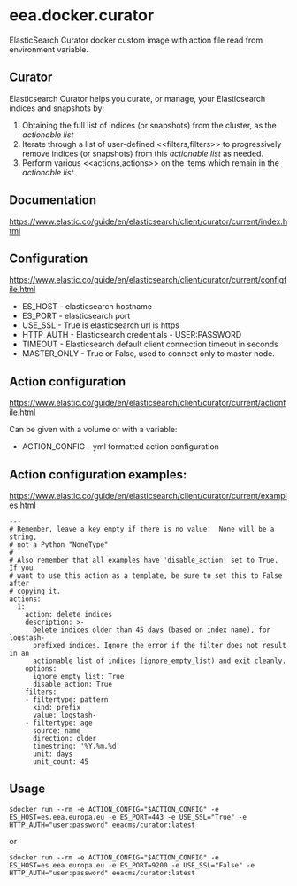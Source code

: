 # eea.docker.curator
ElasticSearch Curator docker custom image with action file read from environment variable.

## Curator


Elasticsearch Curator helps you curate, or manage, your Elasticsearch indices
and snapshots by:

1. Obtaining the full list of indices (or snapshots) from the cluster, as the
_actionable list_
2. Iterate through a list of user-defined <<filters,filters>> to progressively
remove indices (or snapshots) from this _actionable list_ as needed.
3. Perform various <<actions,actions>> on the items which remain in the
_actionable list._

## Documentation

https://www.elastic.co/guide/en/elasticsearch/client/curator/current/index.html

## Configuration
https://www.elastic.co/guide/en/elasticsearch/client/curator/current/configfile.html

* ES_HOST - elasticsearch hostname
* ES_PORT - elasticsearch port
* USE_SSL - True is elasticsearch url is https
* HTTP_AUTH - Elasticsearch credentials - USER:PASSWORD
* TIMEOUT - Elasticsearch default client connection timeout in seconds
* MASTER_ONLY - True or False, used to connect only to master node.

## Action configuration

https://www.elastic.co/guide/en/elasticsearch/client/curator/current/actionfile.html

Can be given with a volume or with a variable:

* ACTION_CONFIG - yml formatted action configuration


## Action configuration examples:

https://www.elastic.co/guide/en/elasticsearch/client/curator/current/examples.html

```
---
# Remember, leave a key empty if there is no value.  None will be a string,
# not a Python "NoneType"
#
# Also remember that all examples have 'disable_action' set to True.  If you
# want to use this action as a template, be sure to set this to False after
# copying it.
actions:
  1:
    action: delete_indices
    description: >-
      Delete indices older than 45 days (based on index name), for logstash-
      prefixed indices. Ignore the error if the filter does not result in an
      actionable list of indices (ignore_empty_list) and exit cleanly.
    options:
      ignore_empty_list: True
      disable_action: True
    filters:
    - filtertype: pattern
      kind: prefix
      value: logstash-
    - filtertype: age
      source: name
      direction: older
      timestring: '%Y.%m.%d'
      unit: days
      unit_count: 45

```


## Usage

    $docker run --rm -e ACTION_CONFIG="$ACTION_CONFIG" -e ES_HOST=es.eea.europa.eu -e ES_PORT=443 -e USE_SSL="True" -e HTTP_AUTH="user:password" eeacms/curator:latest

or

    $docker run --rm -e ACTION_CONFIG="$ACTION_CONFIG" -e ES_HOST=es.eea.europa.eu -e ES_PORT=9200 -e USE_SSL="False" -e HTTP_AUTH="user:password" eeacms/curator:latest





